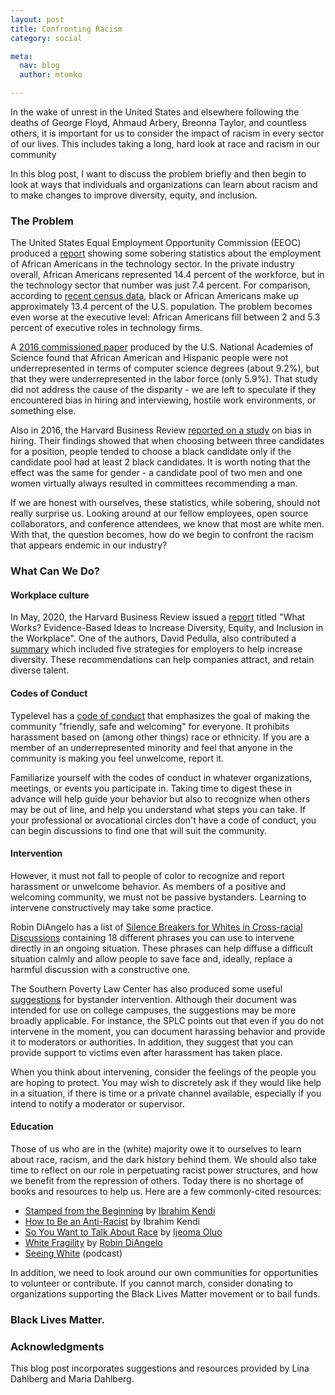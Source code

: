 ```yaml
---
layout: post
title: Confronting Racism
category: social

meta:
  nav: blog
  author: mtomko

---
```


In the wake of unrest in the United States and elsewhere following the
deaths of George Floyd, Ahmaud Arbery, Breonna Taylor, and countless
others, it is important for us to consider the impact of racism in
every sector of our lives. This includes taking a long, hard look at
race and racism in our community

In this blog post, I want to discuss the problem briefly and then
begin to look at ways that individuals and organizations can learn
about racism and to make changes to improve diversity, equity, and
inclusion.

### The Problem
The United States Equal Employment Opportunity Commission (EEOC)
produced a
[report](https://www.eeoc.gov/special-report/diversity-high-tech)
showing some sobering statistics about the employment of African
Americans in the technology sector. In the private industry overall,
African Americans represented 14.4 percent of the workforce, but in
the technology sector that number was just 7.4 percent. For
comparison, according to [recent census
data](https://www.census.gov/quickfacts/fact/table/US/RHI225218),
black or African Americans make up approximately 13.4 percent of the
U.S. population. The problem becomes even worse at the executive
level: African Americans fill between 2 and 5.3 percent of executive
roles in technology firms.

A [2016 commissioned
paper](https://www.nap.edu/read/24926/chapter/14#183) produced by the
U.S. National Academies of Science found that African American and
Hispanic people were not underrepresented in terms of computer science
degrees (about 9.2%), but that they were underrepresented in the labor
force (only 5.9%). That study did not address the cause of the
disparity - we are left to speculate if they encountered bias in
hiring and interviewing, hostile work environments, or something else.

Also in 2016, the Harvard Business Review [reported on a
study](https://hbr.org/2016/04/if-theres-only-one-woman-in-your-candidate-pool-theres-statistically-no-chance-shell-be-hired)
on bias in hiring. Their findings showed that when choosing between
three candidates for a position, people tended to choose a black
candidate only if the candidate pool had at least 2 black candidates.
It is worth noting that the effect was the same for gender - a
candidate pool of two men and one women virtually always resulted in
committees recommending a man.

If we are honest with ourselves, these statistics, while sobering,
should not really surprise us. Looking around at our fellow employees,
open source collaborators, and conference attendees, we know that most
are white men. With that, the question becomes, how do we begin to
confront the racism that appears endemic in our industry?

### What Can We Do?

#### Workplace culture
In May, 2020, the Harvard Business Review issued a
[report](https://www.umass.edu/employmentequity/what-works-evidence-based-ideas-increase-diversity-equity-and-inclusion-workplace)
titled "What Works? Evidence-Based Ideas to Increase Diversity,
Equity, and Inclusion in the Workplace". One of the authors, David
Pedulla, also contributed a
[summary](https://hbr.org/2020/05/diversity-and-inclusion-efforts-that-really-work)
which included five strategies for employers to help increase
diversity. These recommendations can help companies attract, and
retain diverse talent.

#### Codes of Conduct
Typelevel has a [code of
conduct](https://typelevel.org/code-of-conduct.html) that emphasizes
the goal of making the community "friendly, safe and welcoming" for
everyone. It prohibits harassment based on (among other things) race
or ethnicity. If you are a member of an underrepresented minority and
feel that anyone in the community is making you feel unwelcome, report
it.

Familiarize yourself with the codes of conduct in whatever
organizations, meetings, or events you participate in. Taking time to
digest these in advance will help guide your behavior but also to
recognize when others may be out of line, and help you understand what
steps you can take. If your professional or avocational circles don't
have a code of conduct, you can begin discussions to find one that
will suit the community.

#### Intervention
However, it must not fall to people of color to recognize and report
harassment or unwelcome behavior. As members of a positive and
welcoming community, we must not be passive bystanders. Learning to
intervene constructively may take some practice.

Robin DiAngelo has a list of [Silence Breakers for Whites in
Cross-racial
Discussions](https://robindiangelo.com/resources/attachment/silence-breakers-for-whites/)
containing 18 different phrases you can use to intervene directly in
an ongoing situation. These phrases can help diffuse a difficult
situation calmly and allow people to save face and, ideally, replace a
harmful discussion with a constructive one.

The Southern Poverty Law Center has also produced some useful
[suggestions](https://www.splcenter.org/20171005/splc-campus-guide-bystander-intervention)
for bystander intervention. Although their document was intended for
use on college campuses, the suggestions may be more broadly
applicable. For instance, the SPLC points out that even if you do not
intervene in the moment, you can document harassing behavior and
provide it to moderators or authorities. In addition, they suggest
that you can provide support to victims even after harassment has
taken place.

When you think about intervening, consider the feelings of the people
you are hoping to protect. You may wish to discretely ask if they
would like help in a situation, if there is time or a private channel
available, especially if you intend to notify a moderator or
supervisor.

#### Education
Those of us who are in the (white) majority owe it to ourselves to
learn about race, racism, and the dark history behind them. We should
also take time to reflect on our role in perpetuating racist power
structures, and how we benefit from the repression of others. Today
there is no shortage of books and resources to help us. Here are a few
commonly-cited resources:

* [Stamped from the Beginning](https://www.ibramxkendi.com/stamped) by [Ibrahim
  Kendi](https://www.ibramxkendi.com/)
* [How to Be an Anti-Racist](https://web.archive.org/web/20201001105306/https://www.ibramxkendi.com/how-to-be-an-antiracist-1) by Ibrahim Kendi
* [So You Want to Talk About Race](https://www.hachettebookgroup.com/titles/ijeoma-oluo/so-you-want-to-talk-about-race/9781580056779/) by [Ijeoma
  Oluo](http://www.ijeomaoluo.com/)
* [White Fragility](https://robindiangelo.com/publications/) by [Robin DiAngelo](https://robindiangelo.com/)
* [Seeing White](https://www.sceneonradio.org/seeing-white/) (podcast)

In addition, we need to look around our own communities for
opportunities to volunteer or contribute. If you cannot march,
consider donating to organizations supporting the Black Lives Matter
movement or to bail funds.


### Black Lives Matter.


### Acknowledgments
This blog post incorporates suggestions and resources provided by Lina
Dahlberg and Maria Dahlberg.
